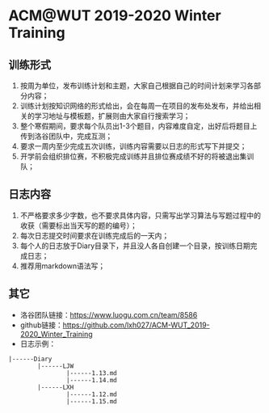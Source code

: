 # ACM@WUT 2019-2020 Winter Training

## 训练形式
1. 按周为单位，发布训练计划和主题，大家自己根据自己的时间计划来学习各部分内容；
2. 训练计划按知识网络的形式给出，会在每周一在项目的发布处发布，并给出相关的学习地址与模板题，扩展则由大家自行搜索学习；
3. 整个寒假期间，要求每个队员出1-3个题目，内容难度自定，出好后将题目上传到洛谷团队中，完成互测；
4. 要求一周内至少完成五次训练，训练内容需要以日志的形式写下并提交；
5. 开学前会组织排位赛，不积极完成训练并且排位赛成绩不好的将被退出集训队；

## 日志内容
1. 不严格要求多少字数，也不要求具体内容，只需写出学习算法与写题过程中的收获（需要标出当天写的题的编号）；
2. 每次日志提交时间要求在训练完成后的一天内；
3. 每个人的日志放于Diary目录下，并且没人各自创建一个目录，按训练日期完成日志；
4. 推荐用markdown语法写；

## 其它
- 洛谷团队链接：https://www.luogu.com.cn/team/8586
- github链接：https://github.com/lxh027/ACM-WUT_2019-2020_Winter_Training
- 日志示例：

```
|------Diary
        |------LJW
                |------1.13.md
                |------1.14.md
        |------LXH
                |------1.12.md
                |------1.15.md
```

